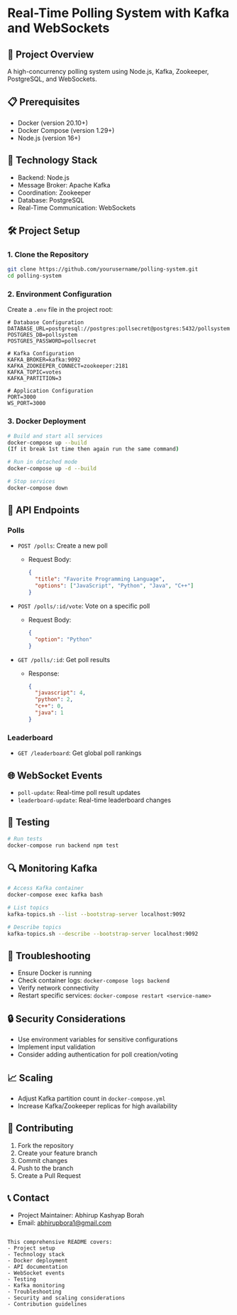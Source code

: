 # Real-Time Polling System with Kafka and WebSockets

## 🚀 Project Overview
A high-concurrency polling system using Node.js, Kafka, Zookeeper, PostgreSQL, and WebSockets.

## 📋 Prerequisites
- Docker (version 20.10+)
- Docker Compose (version 1.29+)
- Node.js (version 16+)

## 🔧 Technology Stack
- Backend: Node.js
- Message Broker: Apache Kafka
- Coordination: Zookeeper
- Database: PostgreSQL
- Real-Time Communication: WebSockets

## 🛠️ Project Setup

### 1. Clone the Repository
```bash
git clone https://github.com/yourusername/polling-system.git
cd polling-system
```

### 2. Environment Configuration
Create a `.env` file in the project root:
```env
# Database Configuration
DATABASE_URL=postgresql://postgres:pollsecret@postgres:5432/pollsystem
POSTGRES_DB=pollsystem
POSTGRES_PASSWORD=pollsecret

# Kafka Configuration
KAFKA_BROKER=kafka:9092
KAFKA_ZOOKEEPER_CONNECT=zookeeper:2181
KAFKA_TOPIC=votes
KAFKA_PARTITION=3

# Application Configuration
PORT=3000
WS_PORT=3000
```

### 3. Docker Deployment
```bash
# Build and start all services
docker-compose up --build
(If it break 1st time then again run the same command)

# Run in detached mode
docker-compose up -d --build

# Stop services
docker-compose down
```

## 📡 API Endpoints

### Polls
- `POST /polls`: Create a new poll
  - Request Body: 
    ```json
    {
      "title": "Favorite Programming Language",
      "options": ["JavaScript", "Python", "Java", "C++"]
    }
    ```

- `POST /polls/:id/vote`: Vote on a specific poll
  - Request Body:
    ```json
    {
      "option": "Python"
    }
    ```

- `GET /polls/:id`: Get poll results
  - Response:
    ```json
    {
      "javascript": 4,
      "python": 2,
      "c++": 0,
      "java": 1
    }
    ```

### Leaderboard
- `GET /leaderboard`: Get global poll rankings

## 🌐 WebSocket Events
- `poll-update`: Real-time poll result updates
- `leaderboard-update`: Real-time leaderboard changes

## 🧪 Testing
```bash
# Run tests
docker-compose run backend npm test
```

## 🔍 Monitoring Kafka
```bash
# Access Kafka container
docker-compose exec kafka bash

# List topics
kafka-topics.sh --list --bootstrap-server localhost:9092

# Describe topics
kafka-topics.sh --describe --bootstrap-server localhost:9092
```

## 🚧 Troubleshooting
- Ensure Docker is running
- Check container logs: `docker-compose logs backend`
- Verify network connectivity
- Restart specific services: `docker-compose restart <service-name>`

## 🔒 Security Considerations
- Use environment variables for sensitive configurations
- Implement input validation
- Consider adding authentication for poll creation/voting

## 📈 Scaling
- Adjust Kafka partition count in `docker-compose.yml`
- Increase Kafka/Zookeeper replicas for high availability

## 🤝 Contributing
1. Fork the repository
2. Create your feature branch
3. Commit changes
4. Push to the branch
5. Create a Pull Request

## 📞 Contact
- Project Maintainer: Abhirup Kashyap Borah
- Email: abhirupbora1@gmail.com
```

This comprehensive README covers:
- Project setup
- Technology stack
- Docker deployment
- API documentation
- WebSocket events
- Testing
- Kafka monitoring
- Troubleshooting
- Security and scaling considerations
- Contribution guidelines